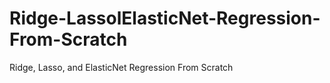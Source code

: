 # Ridge-LassolElasticNet-Regression-From-Scratch
Ridge, Lasso, and ElasticNet Regression From Scratch
